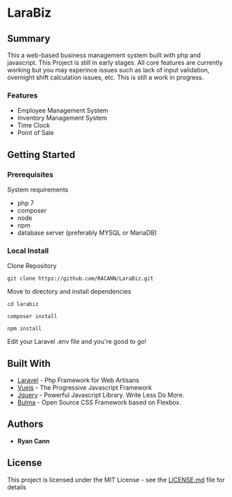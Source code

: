 # LaraBiz

## Summary

This a web-based business management system built with php and javascript. This Project is still in early stages. All core features are currently working but you may experince issues such as  lack of input validation, overnight shift calculation issues, etc. This is still a work in progress.

### Features

* Employee Management System
* Inventory Management System
* Time Clock
* Point of Sale

## Getting Started

### Prerequisites

System requirements

* php 7
* composer
* node
* npm
* database server (preferably MYSQL or MariaDB)

### Local Install

Clone Repository

```
git clone https://github.com/RACANN/LaraBiz.git
```

Move to directory and install dependencies

```
cd larabiz
```
```
composer install
```
```
npm install
```

Edit your Laravel .env file and you're good to go!


## Built With

* [Laravel](https://laravel.com/) - Php Framework for Web Artisans  
* [Vuejs](https://vuejs.org/) - The Progressive Javascript Framework
* [Jquery](https://jquery.com/) - Powerful Javascript Library. Write Less Do More.
* [Bulma](https://bulma.io/) - Open Source CSS Framework based on Flexbox.

## Authors

* **Ryan Cann** 

## License

This project is licensed under the MIT License - see the [LICENSE.md](LICENSE.md) file for details
